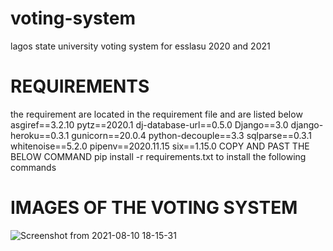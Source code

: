 # voting-system
lagos state university voting system for esslasu 2020 and 2021

# REQUIREMENTS
the requirement are located in the requirement file and are listed below
asgiref==3.2.10
pytz==2020.1
dj-database-url==0.5.0
Django==3.0
django-heroku==0.3.1
gunicorn==20.0.4
python-decouple==3.3
sqlparse==0.3.1
whitenoise==5.2.0
pipenv==2020.11.15
six==1.15.0
 COPY AND PAST THE BELOW COMMAND
 	pip install -r requirements.txt
  to install the following commands
# IMAGES OF THE VOTING SYSTEM

![Screenshot from 2021-08-10 18-15-31](https://user-images.githubusercontent.com/57540689/128910610-2661a50a-c072-46b8-8fe3-12d06e15867f.png)
